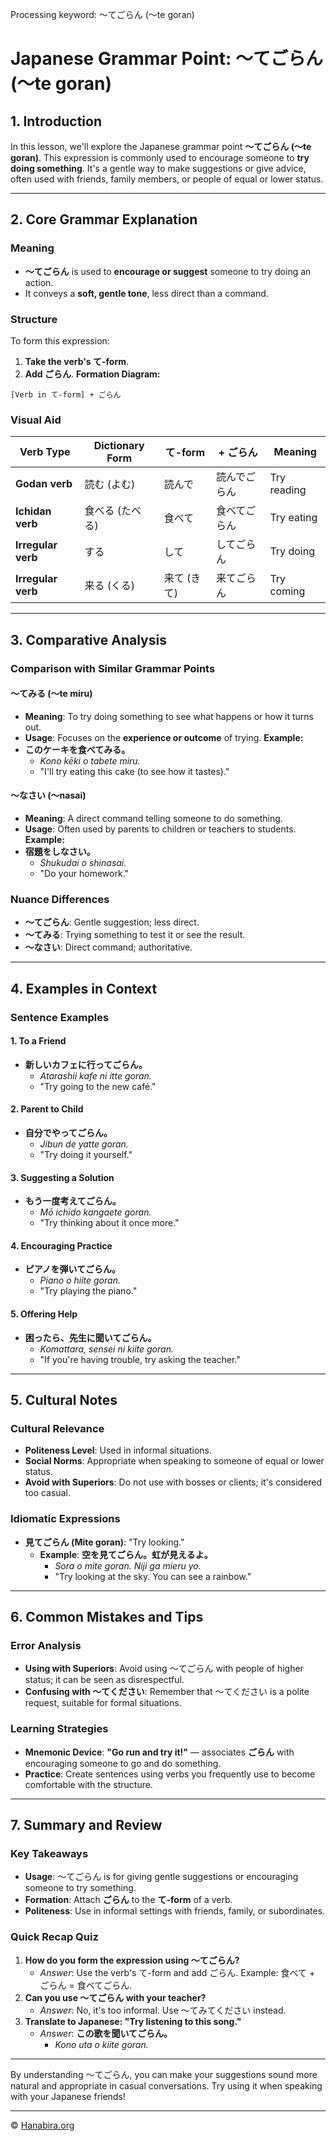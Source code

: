 Processing keyword: ～てごらん (〜te goran)
# Japanese Grammar Point: ～てごらん (〜te goran)


## 1. Introduction
In this lesson, we'll explore the Japanese grammar point **～てごらん (〜te goran)**. This expression is commonly used to encourage someone to **try doing something**. It's a gentle way to make suggestions or give advice, often used with friends, family members, or people of equal or lower status.

---
## 2. Core Grammar Explanation
### Meaning
- **～てごらん** is used to **encourage or suggest** someone to try doing an action.
- It conveys a **soft, gentle tone**, less direct than a command.
### Structure
To form this expression:
1. **Take the verb's て-form**.
2. **Add ごらん**.
**Formation Diagram:**
```
[Verb in て-form] + ごらん
```
### Visual Aid
| Verb Type      | Dictionary Form | て-form   | + ごらん         | Meaning                      |
|----------------|-----------------|-----------|------------------|------------------------------|
| **Godan verb** | 読む (よむ)      | 読んで    | 読んでごらん     | Try reading                  |
| **Ichidan verb** | 食べる (たべる) | 食べて    | 食べてごらん     | Try eating                   |
| **Irregular verb** | する          | して      | してごらん       | Try doing                    |
| **Irregular verb** | 来る (くる)   | 来て (きて) | 来てごらん       | Try coming                   |
---
## 3. Comparative Analysis
### Comparison with Similar Grammar Points
#### ～てみる (〜te miru)
- **Meaning**: To try doing something to see what happens or how it turns out.
- **Usage**: Focuses on the **experience or outcome** of trying.
**Example:**
- **このケーキを食べてみる。**
  - *Kono kēki o tabete miru.*
  - "I'll try eating this cake (to see how it tastes)."
#### ～なさい (〜nasai)
- **Meaning**: A direct command telling someone to do something.
- **Usage**: Often used by parents to children or teachers to students.
**Example:**
- **宿題をしなさい。**
  - *Shukudai o shinasai.*
  - "Do your homework."
### Nuance Differences
- **～てごらん**: Gentle suggestion; less direct.
- **～てみる**: Trying something to test it or see the result.
- **～なさい**: Direct command; authoritative.
---
## 4. Examples in Context
### Sentence Examples
#### 1. To a Friend
- **新しいカフェに行ってごらん。**
  - *Atarashii kafe ni itte goran.*
  - "Try going to the new café."
#### 2. Parent to Child
- **自分でやってごらん。**
  - *Jibun de yatte goran.*
  - "Try doing it yourself."
#### 3. Suggesting a Solution
- **もう一度考えてごらん。**
  - *Mō ichido kangaete goran.*
  - "Try thinking about it once more."
#### 4. Encouraging Practice
- **ピアノを弾いてごらん。**
  - *Piano o hiite goran.*
  - "Try playing the piano."
#### 5. Offering Help
- **困ったら、先生に聞いてごらん。**
  - *Komattara, sensei ni kiite goran.*
  - "If you're having trouble, try asking the teacher."
---
## 5. Cultural Notes
### Cultural Relevance
- **Politeness Level**: Used in informal situations.
- **Social Norms**: Appropriate when speaking to someone of equal or lower status.
- **Avoid with Superiors**: Do not use with bosses or clients; it's considered too casual.
### Idiomatic Expressions
- **見てごらん (Mite goran)**: "Try looking."
  - **Example**: **空を見てごらん。虹が見えるよ。**
    - *Sora o mite goran. Niji ga mieru yo.*
    - "Try looking at the sky. You can see a rainbow."
---
## 6. Common Mistakes and Tips
### Error Analysis
- **Using with Superiors**: Avoid using ～てごらん with people of higher status; it can be seen as disrespectful.
- **Confusing with ～てください**: Remember that ～てください is a polite request, suitable for formal situations.
### Learning Strategies
- **Mnemonic Device**: **"Go run and try it!"** — associates **ごらん** with encouraging someone to go and do something.
- **Practice**: Create sentences using verbs you frequently use to become comfortable with the structure.
---
## 7. Summary and Review
### Key Takeaways
- **Usage**: ～てごらん is for giving gentle suggestions or encouraging someone to try something.
- **Formation**: Attach **ごらん** to the **て-form** of a verb.
- **Politeness**: Use in informal settings with friends, family, or subordinates.
### Quick Recap Quiz
1. **How do you form the expression using ～てごらん?**
   - *Answer*: Use the verb's て-form and add ごらん. Example: 食べて + ごらん = 食べてごらん.
2. **Can you use ～てごらん with your teacher?**
   - *Answer*: No, it's too informal. Use ～てみてください instead.
3. **Translate to Japanese: "Try listening to this song."**
   - *Answer*: **この歌を聞いてごらん。**
     - *Kono uta o kiite goran.*
---
By understanding ～てごらん, you can make your suggestions sound more natural and appropriate in casual conversations. Try using it when speaking with your Japanese friends!


---

© [Hanabira.org](https://hanabira.org)
